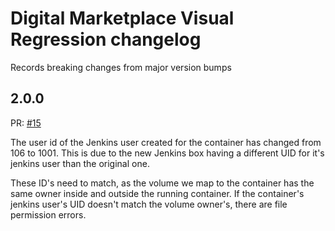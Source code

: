 # Digital Marketplace Visual Regression changelog

Records breaking changes from major version bumps

## 2.0.0

PR: [#15](https://github.com/alphagov/digitalmarketplace-visual-regression/pull/15)

The user id of the Jenkins user created for the container has changed from 106 to 1001. This is due to the new Jenkins
box having a different UID for it's jenkins user than the original one.

These ID's need to match, as the volume we map to the container has the same owner inside and outside the running
container. If the container's jenkins user's UID doesn't match the volume owner's, there are file permission errors.
